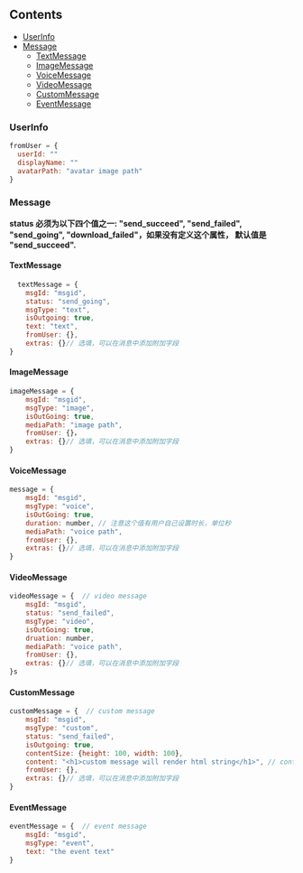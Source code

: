 ## Contents

- [UserInfo](#userinfo)
- [Message](#message)
  - [TextMessage](#textmessage)
  - [ImageMessage](#imagemessage)
  - [VoiceMessage](#voiceMessage)
  - [VideoMessage](#videomessage)
  - [CustomMessage](#customessage)
  - [EventMessage](#eventmessage)

### UserInfo

```javascript
fromUser = {
  userId: ""
  displayName: ""
  avatarPath: "avatar image path"
}
```



### Message

**status 必须为以下四个值之一: "send_succeed", "send_failed", "send_going", "download_failed"，如果没有定义这个属性， 默认值是 "send_succeed".**

#### TextMessage

```javascript
  textMessage = {
    msgId: "msgid",
    status: "send_going",
    msgType: "text",
    isOutgoing: true,
    text: "text",
    fromUser: {},
    extras: {}// 选填，可以在消息中添加附加字段
}
```

#### ImageMessage

```javascript
imageMessage = {
    msgId: "msgid",
    msgType: "image",
    isOutGoing: true,
    mediaPath: "image path",
    fromUser: {}，
    extras: {}// 选填，可以在消息中添加附加字段
}
```

####  VoiceMessage

```javascript
message = {
    msgId: "msgid",
    msgType: "voice",
    isOutGoing: true,
    duration: number, // 注意这个值有用户自己设置时长，单位秒
    mediaPath: "voice path",
    fromUser: {},
    extras: {}// 选填，可以在消息中添加附加字段
}
```

#### VideoMessage

```javascript
videoMessage = {  // video message
    msgId: "msgid",
    status: "send_failed",
    msgType: "video",
    isOutGoing: true,
    druation: number,
    mediaPath: "voice path",
    fromUser: {},
    extras: {}// 选填，可以在消息中添加附加字段
}s
```

####  CustomMessage

```javascript
customMessage = {  // custom message
    msgId: "msgid",
    msgType: "custom",
    status: "send_failed",
    isOutgoing: true,
    contentSize: {height: 100, width: 100},
    content: "<h1>custom message will render html string</h1>", // content 为 html 字符串，应尽量避免 <script> 标签
    fromUser: {},
    extras: {}// 选填，可以在消息中添加附加字段
}
```

#### EventMessage

```javascript
eventMessage = {  // event message
    msgId: "msgid",
    msgType: "event",
    text: "the event text"
}
```

